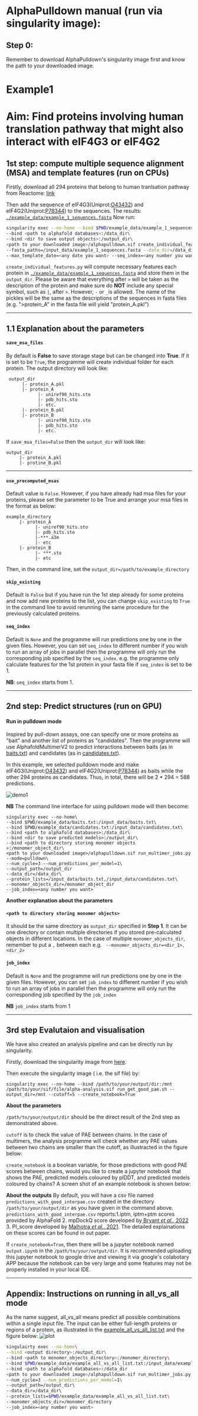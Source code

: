 # AlphaPulldown manual (run via singularity image):

## Step 0:
Remember to download AlphaPulldown's singularity image first and know the path to your downloaded image. 

# Example1
# Aim: Find proteins involving human translation pathway that might also interact with eIF4G3 or eIF4G2 
## 1st step: compute multiple sequence alignment (MSA) and template features (run on CPUs)
Firstly, download all 294 proteins that belong to human tranlsation pathway from Reactome: [link](https://reactome.org/PathwayBrowser/#/R-HSA-72766&DTAB=MT)

Then add the sequence of eIF4G3(Uniprot:[O43432](https://www.uniprot.org/uniprot/O43432)) and eIF4G2(Uniprot:[P78344](https://www.uniprot.org/uniprot/P78344)) to the sequences. The results: [```./example_data/example_1_sequences.fasta```](./example_data/example_1_sequences.fasta)
Now run:
```bash
singularity exec --no-home --bind $PWD/example_data/example_1_sequences.fasta:/input_data/example_1_sequences.fasta\
--bind <path to alphafold databases>:/data_dir\ 
--bind <dir to save output objects>:/output_dir\
<path to your downloaded image>/alphapulldown.sif create_individual_features.py\ 
--fasta_paths=/input_data/example_1_sequences.fasta --data_dir=/data_dir --output_dir=output_dir 
--max_template_date=<any date you want> --seq_index=<any number you want>
```

```create_individual_features.py``` will compute necessary features each protein in [```./example_data/example_1_sequences.fasta```](./example_data/example_1_sequences.fasta) and store them in the ```output_dir```. Please be aware that everything after ```>``` will be 
taken as the description of the protein and make sure do **NOT** include any special symbol, such as ```|```, after ```>```. However, ```-``` or ```_```is allowed. 
 The name of the pickles will be the same as the descriptions of the sequences  in fasta files (e.g. ">protein_A" in the fasta file will yield "protein_A.pkl")
 
 ------------------------

## 1.1 Explanation about the parameters
####  **```save_msa_files```** 
By default is **False** to save storage stage but can be changed into **True**. If it is set to be ```True```, the programme will 
create individual folder for each protein. The output directory will look like:
```
 output_dir
      |- protein_A.pkl
      |- protein_A
            |- uniref90_hits.sto
            |- pdb_hits.sto
            |- etc.
      |- protein_B.pkl
      |- protein_B
            |- uniref90_hits.sto
            |- pdb_hits.sto
            |- etc.
 ```
 
 
If ```save_msa_files=False``` then the ```output_dir``` will look like:
 ```
 output_dir
      |- protein_A.pkl
      |- protine_B.pkl
 ```
 
 --------------------
 
 ####  **```use_precomputed_msas```**
 Default value is ```False```. However, if you have already had msa files for your proteins, please set the parameter to be True and arrange your msa files in the format as below:
 ```
 example_directory
      |- protein_A 
            |- uniref90_hits.sto
            |- pdb_hits.sto
            |-***.a3m
            |- etc
      |- protein_B
            |- ***.sto
            |- etc
 ```
Then, in the command line, set the ```output_dir=/path/to/example_directory```

####  **```skip_existing```**
Default is ```False``` but if you have run the 1st step already for some proteins and now add new proteins to the list, you can change ```skip_existing``` to ```True``` in the
command line to avoid rerunning the same procedure for the previously calculated proteins.

####  **```seq_index```**
Default is `None` and the programme will run predictions one by one in the given files. However, you can set ```seq_index``` to 
different number if you wish to run an array of jobs in parallel then the programme will only run the corresponding job specified by the ```seq_index```. e.g. the programme only calculate features for the 1st protein in your fasta file if ```seq_index``` is set to be 1.

**NB**: ```seq_index``` starts from 1. 

---------------------

## 2nd step: Predict structures (run on GPU)

#### **Run in pulldown mode**
Inspired by pull-down assays, one can specify one or more proteins as "bait" and another list of proteins as "candidates". Then the programme will use AlphafoldMultimerV2 to predict interactions between baits (as in [baits.txt](./example_data/baits.txt)) and candidates (as in [candidates.txt](./example_data/candidates.txt)). 

In this example, we selected pulldown mode and make eIF4G3(Uniprot:[O43432](https://www.uniprot.org/uniprot/O43432)) and eIF4G2(Uniprot:[P78344](https://www.uniprot.org/uniprot/P78344)) as baits while the other 294 proteins as candidates. Thus, in total, there will be 2 * 294 = 588 predictions. 

![demo1](./pulldown_mode_demo_1.png)



**NB** The command line interface for using pulldown mode will then become:
```
singularity exec --no-home\ 
--bind $PWD/example_data/baits.txt:/input_data/baits.txt\
--bind $PWD/example_data/candidates.txt:/input_data/candidates.txt\
--bind <path to alphafold databases>:/data_dir\
--bind <dir to save predicted models>:/output_dir\ 
--bind <path to directory storing monomer objects >:/monomer_object_dir\
<path to your downloaded image>/alphapulldown.sif run_multimer_jobs.py --mode=pulldown\
--num_cycle=3 --num_predictions_per_model=1\
--output_path=/output_dir 
--data_dir=/data_dir\ 
--protein_lists=/input_data/baits.txt,/input_data/candidates.txt\
--monomer_objects_dir=/monomer_object_dir
--job_index=<any number you want>
```

**Another explanation about the parameters**
####  **```<path to directory storing monomer objects>```**
It should be the same directory as ```output_dir``` specified in **Step 1**. It can be one directory or contain multiple directories if you stored pre-calculated objects in different locations. In the case of 
multiple ```monomer_objects_dir```, remember to put a `,` between each e.g. ``` --monomer_objects_dir=<dir_1>,<dir_2>```

####  **```job_index```**
Default is `None` and the programme will run predictions one by one in the given files. However, you can set ```job_index``` to 
different number if you wish to run an array of jobs in parallel then the programme will only run the corresponding job specified by the ```job_index```

**NB** ```job_index``` starts from 1

--------------------



## 3rd step Evalutaion and visualisation
We have also created an analysis pipeline and can be directly run by singularity. 

Firstly, download the singularity image from [here](https://oc.embl.de/index.php/s/cDYsOOdXA1YmInk).

Then execute the singularity image ( i.e. the sif file) by:
```
singularity exec --no-home --bind /path/to/your/output/dir:/mnt 
/path/to/your/sif/file/alpha-analysis.sif run_get_good_pae.sh --output_dir=/mnt --cutoff=5 --create_notebook=True
```

**About the parameters**

```/path/to/your/output/dir``` should be the direct result of the 2nd step as demonstrated above. 

```cutoff``` is to check the value of PAE between chains. In the case of multimers, the analysis programme will check whether any PAE values between two chains are smaller than the cutoff, as illustracted in the figure below:

```create_notebook``` is a boolean variable, for those predictions with good PAE scores between chains, would you like to create a jupyter notebook that shows the PAE, predicted models coloured by plDDT, and predicted models coloured by chains? A screen shot of an example notebook is shown below:

**About the outputs**
By default, you will have a csv file named ```predictions_with_good_interpae.csv``` created in the directory ```/path/to/your/output/dir``` as you have given in the command above. ```predictions_with_good_interpae.csv``` reports:1.iptm, iptm+ptm scores provided by AlphaFold 2. mpDockQ score developed by[ Bryant _et al._, 2022](https://gitlab.com/patrickbryant1/molpc)  3. PI_score developed by [Malhotra _et al._, 2021](https://gitlab.com/sm2185/ppi_scoring/-/wikis/home). The detailed explainations on these scores can be found in out paper.

If ```create_notebook=True```, then there will be a jupyter notebook named ```output.ipynb``` in the  ```/path/to/your/output/dir```. It is recommended uploading this jupyter notebook to google drive and viewing it via google's colabotary APP because the notebook can be very large and some features may not be properly installed in your local IDE.

------------------------------------------------------------
## Appendix: Instructions on running in all_vs_all mode
As the name suggest, all_vs_all means predict all possible combinations within a single input file. The input can be either full-length proteins or regions of a protein, as illustrated in the [example_all_vs_all_list.txt](./example_data/example_all_vs_all_list.txt) and the figure below:
![plot](./all_vs_all_demo.png)
 
```bash
singulairty exec --no-home\
--bind <output directory>:/output_dir\
--bind <path to monomer_objects_directory>:/monomer_directory\
--bind $PWD/example_data/example_all_vs_all_list.txt:/input_data/example_all_vs_all_list.txt\
--bind <path to alphafold databases>:/data_dir
<path to your downloaded image>/alphapulldown.sif run_multimer_jobs.py --mode=all_vs_all\
--num_cycle=3 --num_predictions_per_model=1\
--output_path=/output_dir\ 
--data_dir=/data_dir\ 
--protein_lists=$PWD/example_data/example_all_vs_all_list.txt\
--monomer_objects_dir=/monomer_directory
--job_index=<any number you want>
```
